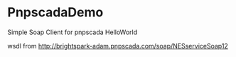 # PnpscadaDemo
Simple Soap Client for pnpscada HelloWorld

wsdl from http://brightspark-adam.pnpscada.com/soap/NESserviceSoap12

